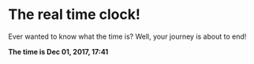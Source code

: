 # The real time clock!

Ever wanted to know what the time is? Well, your journey is about to end!

**The time is Dec 01, 2017, 17:41**